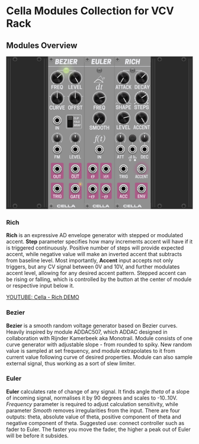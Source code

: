 # Cella Modules Collection for VCV Rack


## Modules Overview

![Cella Modules Panels](/docs/Cella_Modules.png)

### Rich
**Rich** is an expressive AD envelope generator with stepped or modulated accent. **Step** parameter specifies how many increments accent will have if it is triggered continuously. Positive number of steps will provide expected accent, while negative value will make an inverted accent that subtracts from baseline level. Most importantly, **Accent** input accepts not only triggers, but any CV signal between 0V and 10V, and further modulates accent level, allowing for any desired accent pattern. Stepped accent can be rising or falling, which is controlled by the button at the center of module or respective input below it.

[YOUTUBE: Cella - Rich DEMO](https://www.youtube.com/watch?v=p8z6d3rFdyQ)

### Bezier
**Bezier** is a smooth random voltage generator based on Bezier curves. Heavily inspired by module ADDAC507, which ADDAC designed in collaboration with Rijnder Kamerbeek aka Monotrail. Module consists of one curve generator with adjustable slope - from rounded to spiky. New random value is sampled at set frequency, and module extrapolates to it from current value following curve of desired properties. Module can also sample external signal, thus working as a sort of slew limiter.

### Euler
**Euler** calculates rate of change of any signal. It finds angle *theta* of a slope of incoming signal, normalises it by 90 degrees and scales to -10..10V. *Frequency* parameter is required to adjust calculation sensitivity, while parameter *Smooth* removes irregularities from the input. There are four outputs: theta, absolute value of theta, positive component of theta and negative component of theta.
Suggested use: connect controller such as fader to Euler. The faster you move the fader, the higher a peak out of Euler will be before it subsides.